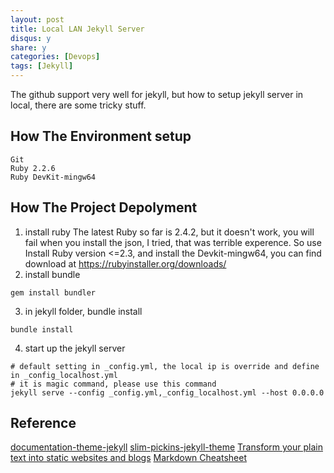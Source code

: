 ```yaml
---
layout: post
title: Local LAN Jekyll Server
disqus: y
share: y
categories: [Devops]
tags: [Jekyll]
---
```


The github support very well for jekyll, but how to setup jekyll server in local, there are some tricky stuff.

How The Environment setup
-----------------
```
Git
Ruby 2.2.6
Ruby DevKit-mingw64
```

How The Project Depolyment 
-----------------
1. install ruby
The latest Ruby so far is 2.4.2, but it doesn't work, you will fail when you install the json, I tried, that was terrible experence. So use Install Ruby version <=2.3, and install the Devkit-mingw64, you can find download at https://rubyinstaller.org/downloads/
2. install bundle
```
gem install bundler
```
3. in jekyll folder, bundle install
```
bundle install
```
4. start up the jekyll server
```
# default setting in _config.yml, the local ip is override and define in _config_localhost.yml
# it is magic command, please use this command
jekyll serve --config _config.yml,_config_localhost.yml --host 0.0.0.0
```

Reference
-----------------
[documentation-theme-jekyll](https://github.com/tomjoht/documentation-theme-jekyll)
[slim-pickins-jekyll-theme](https://github.com/chrisanthropic/slim-pickins-jekyll-theme)
[Transform your plain text into static websites and blogs](https://jekyllrb.com/)
[Markdown Cheatsheet](https://github.com/adam-p/markdown-here/wiki/Markdown-Cheatsheet)


